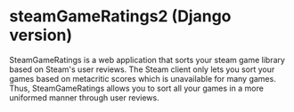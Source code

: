 # steamGameRatings2 (Django version)

SteamGameRatings is a web application that sorts your steam game library based on Steam's user reviews. The Steam client only lets you sort your games based on metacritic scores which is unavailable for many games. Thus, SteamGameRatings allows you to sort all your games in a more uniformed manner through user reviews.
